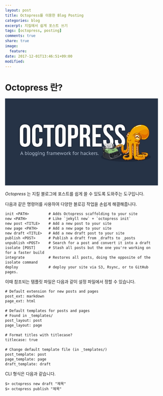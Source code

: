 ```yaml
---
layout: post
title: Octopress를 이용한 Blog Posting
categories: blog
excerpt: 지킬에서 쉽게 포스트 쓰기
tags: [octopress, posting]
comments: true
share: true
image:
  feature:
date: 2017-12-01T13:46:51+09:00
modified:
---
```


# Octopress 란?

![Octopress Image](\images\octopress-image.jpg)

_Octopress_ 는 지킬 블로그에 포스트를 쉽게 쓸 수 있도록 도와주는 도구입니다.

다음과 같은 명령어를 사용하여 다양한 블로깅 작업을 손쉽게 해결해줍니다.

```
init <PATH>         # Adds Octopress scaffolding to your site
new <PATH>          # Like `jekyll new` + `octopress init`
new post <TITLE>    # Add a new post to your site
new page <PATH>     # Add a new page to your site
new draft <TITLE>   # Add a new draft post to your site
publish <POST>      # Publish a draft from _drafts to _posts
unpublish <POST>    # Search for a post and convert it into a draft
isolate [POST]      # Stash all posts but the one you're working on for a faster build
integrate           # Restores all posts, doing the opposite of the isolate command
deploy              # deploy your site via S3, Rsync, or to GitHub pages.
```

이때 참조되는 템플릿 파일은 다음과 같이 설정 파일에서 정할 수 있습니다.

```
# Default extension for new posts and pages
post_ext: markdown
page_ext: html

# Default templates for posts and pages
# Found in _templates/
post_layout: post
page_layout: page

# Format titles with titlecase?
titlecase: true

# Change default template file (in _templates/)
post_template: post
page_template: page
draft_template: draft
```

CLI 형식은 다음과 같습니다.

```
$> octopress new draft "제목"
$> octopress publish "제목"
```
